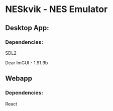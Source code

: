 # NESkvik - NES Emulator #

## Desktop App:

### Dependencies:
SDL2

Dear ImGUI - 1.91.9b

## Webapp

### Dependencies:

React